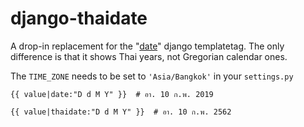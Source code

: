 django-thaidate
===============

A drop-in replacement for the "[date](https://docs.djangoproject.com/en/2.1/ref/templates/builtins/#date)" django templatetag. The only difference is that it shows Thai years, not Gregorian calendar ones.

The `TIME_ZONE` needs to be set to `'Asia/Bangkok'` in your `settings.py`

```
{{ value|date:"D d M Y" }}  # อา. 10 ก.พ. 2019

{{ value|thaidate:"D d M Y" }}  # อา. 10 ก.พ. 2562
```
